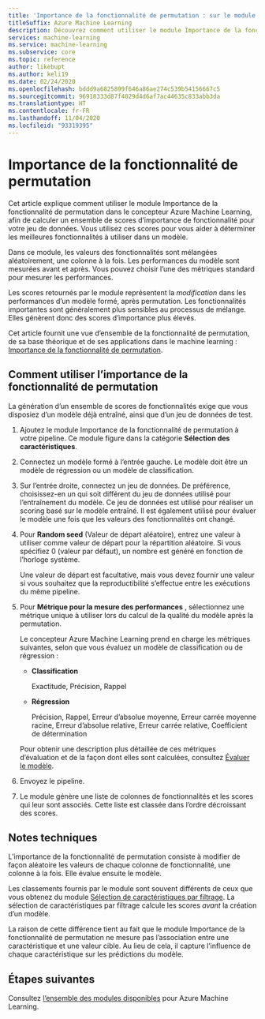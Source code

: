 ```yaml
---
title: 'Importance de la fonctionnalité de permutation : sur le module Modifier les métadonnées'
titleSuffix: Azure Machine Learning
description: Découvrez comment utiliser le module Importance de la fonctionnalité de permutation dans Azure Machine Learning pour calculer les scores d’importance des fonctionnalités de permutation des variables de fonctionnalité en fonction d’un modèle formé et d’un jeu de données de test.
services: machine-learning
ms.service: machine-learning
ms.subservice: core
ms.topic: reference
author: likebupt
ms.author: keli19
ms.date: 02/24/2020
ms.openlocfilehash: bddd9a6825899f646a86ae274c539b54156667c5
ms.sourcegitcommit: 96918333d87f4029d4d6af7ac44635c833abb3da
ms.translationtype: HT
ms.contentlocale: fr-FR
ms.lasthandoff: 11/04/2020
ms.locfileid: "93319395"
---
```

# <a name="permutation-feature-importance"></a>Importance de la fonctionnalité de permutation

Cet article explique comment utiliser le module Importance de la fonctionnalité de permutation dans le concepteur Azure Machine Learning, afin de calculer un ensemble de scores d’importance de fonctionnalité pour votre jeu de données. Vous utilisez ces scores pour vous aider à déterminer les meilleures fonctionnalités à utiliser dans un modèle.

Dans ce module, les valeurs des fonctionnalités sont mélangées aléatoirement, une colonne à la fois. Les performances du modèle sont mesurées avant et après. Vous pouvez choisir l’une des métriques standard pour mesurer les performances.

Les scores retournés par le module représentent la *modification* dans les performances d’un modèle formé, après permutation. Les fonctionnalités importantes sont généralement plus sensibles au processus de mélange. Elles génèrent donc des scores d’importance plus élevés. 

Cet article fournit une vue d’ensemble de la fonctionnalité de permutation, de sa base théorique et de ses applications dans le machine learning : [Importance de la fonctionnalité de permutation](/archive/blogs/machinelearning/permutation-feature-importance).  

## <a name="how-to-use-permutation-feature-importance"></a>Comment utiliser l’importance de la fonctionnalité de permutation

La génération d’un ensemble de scores de fonctionnalités exige que vous disposiez d’un modèle déjà entraîné, ainsi que d’un jeu de données de test.  

1.  Ajoutez le module Importance de la fonctionnalité de permutation à votre pipeline. Ce module figure dans la catégorie **Sélection des caractéristiques**. 

2.  Connectez un modèle formé à l’entrée gauche. Le modèle doit être un modèle de régression ou un modèle de classification.  

3.  Sur l’entrée droite, connectez un jeu de données. De préférence, choisissez-en un qui soit différent du jeu de données utilisé pour l’entraînement du modèle. Ce jeu de données est utilisé pour réaliser un scoring basé sur le modèle entraîné. Il est également utilisé pour évaluer le modèle une fois que les valeurs des fonctionnalités ont changé.  

4.  Pour **Random seed** (Valeur de départ aléatoire), entrez une valeur à utiliser comme valeur de départ pour la répartition aléatoire. Si vous spécifiez 0 (valeur par défaut), un nombre est généré en fonction de l’horloge système.

     Une valeur de départ est facultative, mais vous devez fournir une valeur si vous souhaitez que la reproductibilité s’effectue entre les exécutions du même pipeline.  

5.  Pour **Métrique pour la mesure des performances** , sélectionnez une métrique unique à utiliser lors du calcul de la qualité du modèle après la permutation.  

     Le concepteur Azure Machine Learning prend en charge les métriques suivantes, selon que vous évaluez un modèle de classification ou de régression :  

    -   **Classification**

        Exactitude, Précision, Rappel  

    -   **Régression**

        Précision, Rappel, Erreur d’absolue moyenne, Erreur carrée moyenne racine, Erreur d’absolue relative, Erreur carrée relative, Coefficient de détermination  

     Pour obtenir une description plus détaillée de ces métriques d’évaluation et de la façon dont elles sont calculées, consultez [Évaluer le modèle](evaluate-model.md).  

6.  Envoyez le pipeline.  

7.  Le module génère une liste de colonnes de fonctionnalités et les scores qui leur sont associés. Cette liste est classée dans l’ordre décroissant des scores.  


##  <a name="technical-notes"></a>Notes techniques

L’importance de la fonctionnalité de permutation consiste à modifier de façon aléatoire les valeurs de chaque colonne de fonctionnalité, une colonne à la fois. Elle évalue ensuite le modèle. 

Les classements fournis par le module sont souvent différents de ceux que vous obtenez du module [Sélection de caractéristiques par filtrage](filter-based-feature-selection.md). La sélection de caractéristiques par filtrage calcule les scores *avant* la création d’un modèle. 

La raison de cette différence tient au fait que le module Importance de la fonctionnalité de permutation ne mesure pas l’association entre une caractéristique et une valeur cible. Au lieu de cela, il capture l’influence de chaque caractéristique sur les prédictions du modèle.
  
## <a name="next-steps"></a>Étapes suivantes

Consultez [l’ensemble des modules disponibles](module-reference.md) pour Azure Machine Learning.